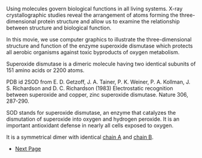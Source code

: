 Using molecules govern biological functions in all living systems.
X-ray crystallographic studies reveal the arrangement of atoms forming the three-dimensional
protein structure and allow us to examine the relationship between structure and biological
function.


In this movie, we use computer graphics to illustrate the three-dimensional structure
and function of the enzyme superoxide dismutase which protects all aerobic organisms against
toxic byproducts of oxygen metabolism.


Superoxide dismutase is a dimeric molecule having two identical subunits of 151 amino
acids or 2200 atoms.

PDB id 2SOD from E. D. Getzoff, J. A. Tainer, P. K. Weiner, P. A. Kollman, J. S. Richardson and D. C. Richardson (1983) Electrostatic recognition between superoxide and copper, zinc superoxide dismutase. Nature 306, 287-290.
 
SOD stands for superoxide dismutase, an enzyme that catalyzes the dismutation of superoxide into oxygen and hydrogen peroxide. It is an important antioxidant defense in nearly all cells exposed to oxygen.

It is a symmetrical dimer with identical [chain A](!query%3Dchain%20O%26lang%3Dpymol%26action%3Dhighlight%2Cfocus) and [chain B](!query%3Dchain%20Y%26lang%3Dpymol%26action%3Dhighlight%2Cfocus).

- [Next Page](#C)